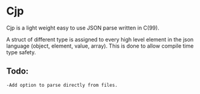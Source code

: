 # Cjp
Cjp is a light weight easy to use JSON parse written in C(99).

A struct of different type is assigned to every high level element in the json language (object, element, value, array). This is done to allow compile time type safety.

## Todo:
    -Add option to parse directly from files.
